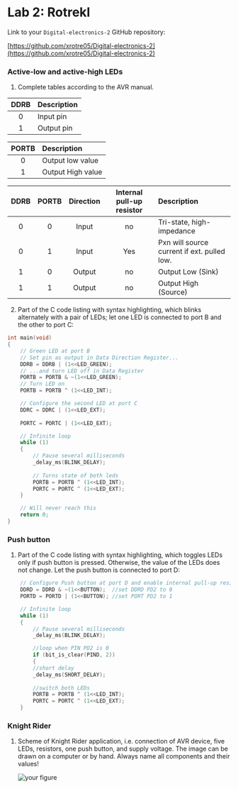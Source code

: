 # Lab 2: Rotrekl

Link to your `Digital-electronics-2` GitHub repository:

   [https://github.com/xrotre05/Digital-electronics-2](https://github.com/xrotre05/Digital-electronics-2)


### Active-low and active-high LEDs

1. Complete tables according to the AVR manual.

| **DDRB** | **Description** |
| :-: | :-- |
| 0 | Input pin |
| 1 | Output pin |

| **PORTB** | **Description** |
| :-: | :-- |
| 0 | Output low value |
| 1 | Output High value |

| **DDRB** | **PORTB** | **Direction** | **Internal pull-up resistor** | **Description** |
| :-: | :-: | :-: | :-: | :-- |
| 0 | 0 | Input | no | Tri-state, high-impedance |
| 0 | 1 | Input | Yes | Pxn will source current if ext. pulled low. |
| 1 | 0 | Output | no | Output Low (Sink) |
| 1 | 1 | Output | no | Output High (Source) |

2. Part of the C code listing with syntax highlighting, which blinks alternately with a pair of LEDs; let one LED is connected to port B and the other to port C:

```c
int main(void)
{
    // Green LED at port B
    // Set pin as output in Data Direction Register...
    DDRB = DDRB | (1<<LED_GREEN);
    // ...and turn LED off in Data Register
    PORTB = PORTB & ~(1<<LED_GREEN); 
    // Turn LED on
    PORTB = PORTB ^ (1<<LED_INT); 

    // Configure the second LED at port C
    DDRC = DDRC | (1<<LED_EXT);
    
    PORTC = PORTC | (1<<LED_EXT);

    // Infinite loop
    while (1)
    {
        // Pause several milliseconds
        _delay_ms(BLINK_DELAY);
        
        // Turns state of both leds 
        PORTB = PORTB ^ (1<<LED_INT); 
        PORTC = PORTC ^ (1<<LED_EXT);
    }

    // Will never reach this
    return 0;
}
```


### Push button

1. Part of the C code listing with syntax highlighting, which toggles LEDs only if push button is pressed. Otherwise, the value of the LEDs does not change. Let the push button is connected to port D:

```c
    // Configure Push button at port D and enable internal pull-up resistor
    DDRD = DDRD & ~(1<<BUTTON);  //set DDRD PD2 to 0
    PORTD = PORTD | (1<<BUTTON); //set PORT PD2 to 1

    // Infinite loop
    while (1)
    {
        // Pause several milliseconds
        _delay_ms(BLINK_DELAY);

        //loop when PIN PD2 is 0
        if (bit_is_clear(PIND, 2))
        {
        //short delay
        _delay_ms(SHORT_DELAY);
        
        //switch both LEDs
        PORTB = PORTB ^ (1<<LED_INT);
        PORTC = PORTC ^ (1<<LED_EXT);
    }
```


### Knight Rider

1. Scheme of Knight Rider application, i.e. connection of AVR device, five LEDs, resistors, one push button, and supply voltage. The image can be drawn on a computer or by hand. Always name all components and their values!

   ![your figure]()
